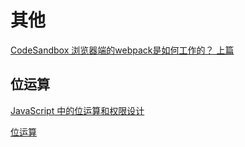 # 其他

[CodeSandbox 浏览器端的webpack是如何工作的？ 上篇](https://segmentfault.com/a/1190000019679430)

## 位运算

[JavaScript 中的位运算和权限设计](https://juejin.cn/post/6844903988945485837)

[位运算](https://github.com/neroneroffy/react-source-code-debug/blob/master/docs/%E5%89%8D%E7%BD%AE%E7%9F%A5%E8%AF%86/%E4%BD%8D%E8%BF%90%E7%AE%97.md)
